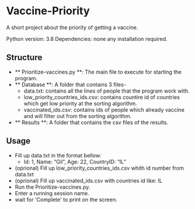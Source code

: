 # Vaccine-Priority
A short project about the priority of getting a vaccine.

Python version: 3.8
Dependencies: none any installation required.

## Structure
- ** Prioritize-vaccines.py **: The main file to execute for starting the program.
- ** Database **: A folder that contains 3 files-
	- data.txt: contains all the lines of people that the program work with.
	- low_priority_countries_ids.csv: contains countire id of countries which get low priority at the sorting algorithm.
	- vaccinated_ids.csv: contains ids of people which already vaccine and will filter out from the sorting algorithm.
- ** Results **: A folder that contains the csv files of the results.

## Usage
- Fill up data.txt in the format bellow:  
	- Id: 1, Name: “Gil”, Age: 22, CountryID: “IL” 
- (oprional) Fill up low_priority_countries_ids.csv whith id number from data.txt
- (oprional) Fill up vaccinated_ids.csv with countries id like: IL
- Run the Prioritize-vaccines.py.
- Enter a running session name.
- wait for 'Complete' to print on the screen.
